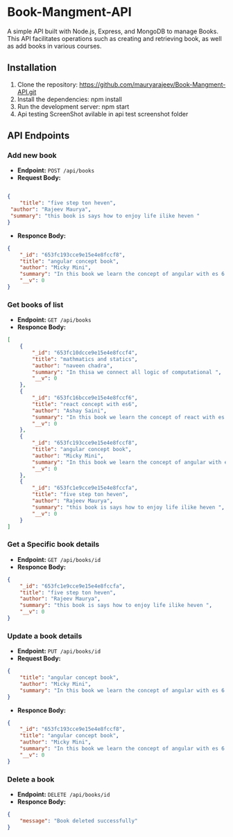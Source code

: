 # Book-Mangment-API

A simple API built with Node.js, Express, and MongoDB to manage Books. This API facilitates operations such as creating and retrieving book, as well as add books in various courses.

## Installation

1. Clone the repository: https://github.com/mauryarajeev/Book-Mangment-API.git
2. Install the dependencies: npm install
3.  Run the development server: npm start
4.  Api testing ScreenShot avilable in api test screenshot folder
      
## API Endpoints

### Add new book

- **Endpoint:** `POST /api/books`
- **Request Body:**
```json

{ 
	"title": "five step ton heven",
 "author": "Rajeev Maurya", 
 "summary": "this book is says how to enjoy life ilike heven "
}
```
- **Responce Body:**
```json
{
	"_id": "653fc193cce9e15e4e8fccf8",
	"title": "angular concept book",
	"author": "Micky Mini",
	"summary": "In this book we learn the concept of angular with es 6 javascript ",
	"__v": 0
}
```

### Get books of list

- **Endpoint:** `GET /api/books`
- **Responce Body:**
```json
[
	{
		"_id": "653fc10dcce9e15e4e8fccf4",
		"title": "mathmatics and statics",
		"author": "naveen chadra",
		"summary": "In thisa we connect all logic of computational ",
		"__v": 0
	},
	{
		"_id": "653fc16bcce9e15e4e8fccf6",
		"title": "react concept with es6",
		"author": "Ashay Saini",
		"summary": "In this book we learn the concept of react with es 6 javascript ",
		"__v": 0
	},
	{
		"_id": "653fc193cce9e15e4e8fccf8",
		"title": "angular concept book",
		"author": "Micky Mini",
		"summary": "In this book we learn the concept of angular with es 6 javascript ",
		"__v": 0
	},
	{
		"_id": "653fc1e9cce9e15e4e8fccfa",
		"title": "five step ton heven",
		"author": "Rajeev Maurya",
		"summary": "this book is says how to enjoy life ilike heven ",
		"__v": 0
	}
]
```


### Get a Specific  book details

- **Endpoint:** `GET /api/books/id`
- **Responce Body:**
```json
{
	"_id": "653fc1e9cce9e15e4e8fccfa",
	"title": "five step ton heven",
	"author": "Rajeev Maurya",
	"summary": "this book is says how to enjoy life ilike heven ",
	"__v": 0
}
```

### Update a book details

- **Endpoint:** `PUT /api/books/id`
- **Request Body:**
```json
{
	"title": "angular concept book",
	"author": "Micky Mini",
	"summary": "In this book we learn the concept of angular with es 6 javascript "
}
```
- **Responce Body:**
```json
{
	"_id": "653fc193cce9e15e4e8fccf8",
	"title": "angular concept book",
	"author": "Micky Mini",
	"summary": "In this book we learn the concept of angular with es 6 javascript ",
	"__v": 0
}
```



### Delete a book

- **Endpoint:** `DELETE /api/books/id`
- **Responce Body:**
```json
{
	"message": "Book deleted successfully"
}
```








